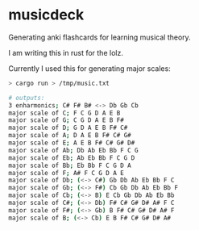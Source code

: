 # musicdeck
Generating anki flashcards for learning musical theory.

I am writing this in rust for the lolz.

Currently I used this for generating major scales:

```.bash
> cargo run > /tmp/music.txt

# outputs:
3 enharmonics; C# F# B# <-> Db Gb Cb
major scale of C; F C G D A E B
major scale of G; C G D A E B F#
major scale of D; G D A E B F# C#
major scale of A; D A E B F# C# G#
major scale of E; A E B F# C# G# D#
major scale of Ab; Db Ab Eb Bb F C G
major scale of Eb; Ab Eb Bb F C G D
major scale of Bb; Eb Bb F C G D A
major scale of F; A# F C G D A E
major scale of Db; (<-> C#) Gb Db Ab Eb Bb F C
major scale of Gb; (<-> F#) Cb Gb Db Ab Eb Bb F
major scale of Cb; (<-> B) E Cb Gb Db Ab Eb Bb
major scale of C#; (<-> Db) F# C# G# D# A# F C
major scale of F#; (<-> Gb) B F# C# G# D# A# F
major scale of B; (<-> Cb) E B F# C# G# D# A#
```
